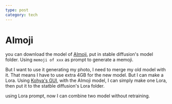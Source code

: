 ```yaml
---
type: post
category: tech
---
```


# AImoji

you can download the model of [AImoji](https://civitai.com/models/23111/aimoji-memoji-model), put in stable diffusion's model folder. Using `memoji of xxx` as prompt to generate a memoji.

But I want to use it generating my photo, I need to merge my old model with it. That means I have to use extra 4GB for the new model. But I can make a Lora. Using [Kohya's GUI](https://github.com/bmaltais/kohya_ss), with the AImoji model, I can simply make one Lora, then put it to the statble diffusion's Lora folder.

using Lora prompt, now I can combine two model without retraining.
